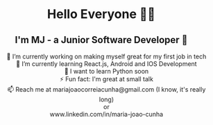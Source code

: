 ###  <h1 align="center">Hello Everyone 🫶🏻</h1>


<h2 align="center">I'm MJ - a Junior Software Developer 🤩 </h2>

<ul align="center" style="list-style: none;">
<li>🔭 I’m currently working on making myself great for my first job in tech </li>
<li>🌱 I’m currently learning React.js, Android and IOS Development</li>
<li>🤔 I want to learn Python soon</li>
<li>⚡ Fun fact: I'm great at small talk</li>
<li>📫 Reach me at mariajoaocorreiacunha@gmail.com (I know, it's really long)</li>
or
<li>www.linkedin.com/in/maria-joao-cunha</li>
</ul>
